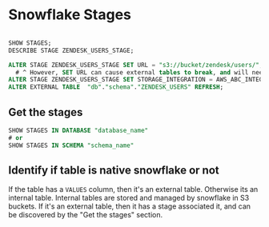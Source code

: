 # Snowflake Stages

```sql

SHOW STAGES;
DESCRIBE STAGE ZENDESK_USERS_STAGE;

ALTER STAGE ZENDESK_USERS_STAGE SET URL = "s3://bucket/zendesk/users/";
  # ^ However, SET URL can cause external tables to break, and will need to be re-created (DROP TABLE, CREATE TABLE)
ALTER STAGE ZENDESK_USERS_STAGE SET STORAGE_INTEGRATION = AWS_ABC_INTEGRATION;
ALTER EXTERNAL TABLE  "db"."schema"."ZENDESK_USERS" REFRESH;

```

## Get the stages

```sql
SHOW STAGES IN DATABASE "database_name"
# or
SHOW STAGES IN SCHEMA "schema_name"

```

## Identify if table is native snowflake or not

If the table has a `VALUES` column, then it's an external table. Otherwise its an internal table.
Internal tables are stored and managed by snowflake in S3 buckets.
If it's an external table, then it has a stage associated it, and can be discovered by the "Get the stages" section.
